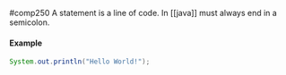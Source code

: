 #comp250 
A statement is a line of code. In [[java]] must always end in a semicolon.

#### Example
```java
System.out.println("Hello World!");
```
